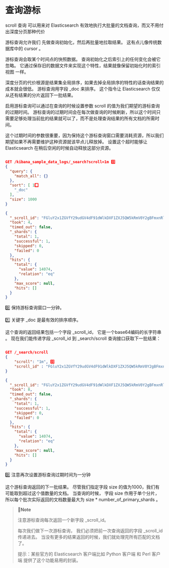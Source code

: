 # 查询游标

scroll 查询 可以用来对 Elasticsearch 有效地执行大批量的文档查询，而又不用付出深度分页那种代价

游标查询允许我们 先做查询初始化，然后再批量地拉取结果。 这有点儿像传统数据库中的 cursor 。

游标查询会取某个时间点的快照数据。 查询初始化之后索引上的任何变化会被它忽略。 它通过保存旧的数据文件来实现这个特性，结果就像保留初始化时的索引 视图 一样。

深度分页的代价根源是结果集全局排序，如果去掉全局排序的特性的话查询结果的成本就会很低。 游标查询用字段 _doc 来排序。 这个指令让 Elasticsearch 仅仅从还有结果的分片返回下一批结果。

启用游标查询可以通过在查询的时候设置参数 scroll 的值为我们期望的游标查询的过期时间。 游标查询的过期时间会在每次做查询的时候刷新，所以这个时间只需要足够处理当前批的结果就可以了，而不是处理查询结果的所有文档的所需时间。 

这个过期时间的参数很重要，因为保持这个游标查询窗口需要消耗资源，所以我们期望如果不再需要维护这种资源就该早点儿释放掉。 设置这个超时能够让 Elasticsearch 在稍后空闲的时候自动释放这部分资源。

```json

GET /kibana_sample_data_logs/_search?scroll=1m 0️⃣
{
  "query": {
    "match_all": {}
  },
  "sort": [ 1️⃣
    "_doc"
  ],
  "size": 1000
}

{
  "_scroll_id": "FGluY2x1ZGVfY29udGV4dF91dWlkDXF1ZXJ5QW5kRmV0Y2gBFmxnRlZGdy14VDVDVWlsTENZLUEwUncAAAAAAEJDTBZzbkVCTi1hVlRjS2lKZm9UODdMZ0tB",
  "took": 4,
  "timed_out": false,
  "_shards": {
    "total": 1,
    "successful": 1,
    "skipped": 0,
    "failed": 0
  },
  "hits": {
    "total": {
      "value": 14074,
      "relation": "eq"
    },
    "max_score": null,
    "hits": []
  }
}

```

0️⃣ 保持游标查询窗口一分钟。

1️⃣ 关键字 _doc 是最有效的排序顺序。

这个查询的返回结果包括一个字段 _scroll_id， 它是一个base64编码的长字符串 。 现在我们能传递字段 _scroll_id 到 _search/scroll 查询接口获取下一批结果：

```json

GET /_search/scroll
{
    "scroll": "1m", 0️⃣
    "scroll_id" : "FGluY2x1ZGVfY29udGV4dF91dWlkDXF1ZXJ5QW5kRmV0Y2gBFmxnRlZGdy14VDVDVWlsTENZLUEwUncAAAAAAEJDTBZzbkVCTi1hVlRjS2lKZm9UODdMZ0tB"
}

{
  "_scroll_id": "FGluY2x1ZGVfY29udGV4dF91dWlkDXF1ZXJ5QW5kRmV0Y2gBFmxnRlZGdy14VDVDVWlsTENZLUEwUncAAAAAAEJDTBZzbkVCTi1hVlRjS2lKZm9UODdMZ0tB",
  "took": 8,
  "timed_out": false,
  "_shards": {
    "total": 1,
    "successful": 1,
    "skipped": 0,
    "failed": 0
  },
  "hits": {
    "total": {
      "value": 14074,
      "relation": "eq"
    },
    "max_score": null,
    "hits": []
  }
}

```

0️⃣ 注意再次设置游标查询过期时间为一分钟

这个游标查询返回的下一批结果。 尽管我们指定字段 size 的值为1000，我们有可能取到超过这个值数量的文档。 当查询的时候， 字段 size 作用于单个分片，所以每个批次实际返回的文档数量最大为 size * number_of_primary_shards 。

> 🦉**Note**
>
>注意游标查询每次返回一个新字段 _scroll_id。
>
>每次我们做下一次游标查询， 我们必须把前一次查询返回的字段 _scroll_id 传递进去。 当没有更多的结果返回的时候，我们就处理完所有匹配的文档了。
>
>提示：某些官方的 Elasticsearch 客户端比如 Python 客户端 和 Perl 客户端 提供了这个功能易用的封装。
